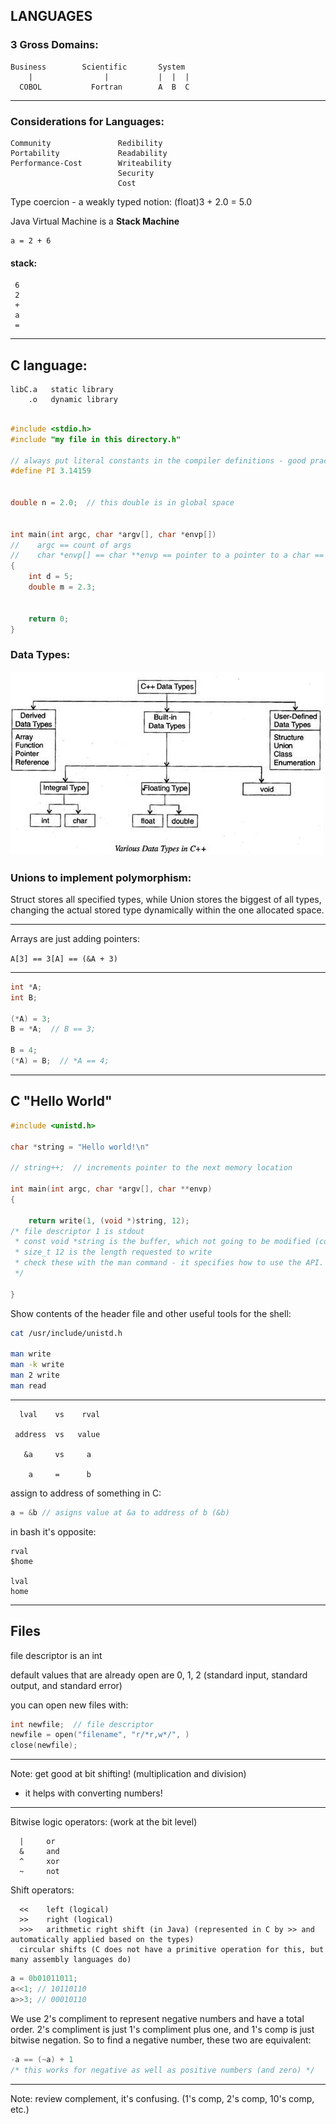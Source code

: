 ## LANGUAGES


### 3 Gross Domains:
    Business        Scientific       System
        |                |           |  |  |
      COBOL           Fortran        A  B  C


-----------------------------
### Considerations for Languages:
    Community               Redibility
    Portability             Readability
    Performance-Cost        Writeability
                            Security
                            Cost


Type coercion - a weakly typed notion:
    (float)3 + 2.0 = 5.0


Java Virtual Machine is a **Stack Machine**

    a = 2 + 6

#### stack:

     6
     2
     +
     a
     =

---


## C language:

    libC.a   static library
        .o   dynamic library


```C

#include <stdio.h>
#include "my file in this directory.h"

// always put literal constants in the compiler definitions - good practice:
#define PI 3.14159


double n = 2.0;  // this double is in global space


int main(int argc, char *argv[], char *envp[])
//    argc == count of args      
//    char *envp[] == char **envp == pointer to a pointer to a char == array of pointers to chars
{
    int d = 5;
    double m = 2.3;
    
    
    return 0;
}

```


### Data Types:
![C Data Types Table](Various-Data-Type-in-C.jpg)


### Unions to implement polymorphism:
Struct stores all specified types, 
while Union stores the biggest of all types, changing the actual stored 
type dynamically within the one allocated space.

--------

Arrays are just adding pointers:

`A[3] == 3[A] == (&A + 3)`

----

```C
int *A;
int B;

(*A) = 3;
B = *A;  // B == 3;

B = 4;
(*A) = B;  // *A == 4;
```

-----------------------------

## C "Hello World"

```C
#include <unistd.h>

char *string = "Hello world!\n"

// string++;  // increments pointer to the next memory location

int main(int argc, char *argv[], char **envp)
{

    return write(1, (void *)string, 12);
/* file descriptor 1 is stdout
 * const void *string is the buffer, which not going to be modified (const)
 * size_t 12 is the length requested to write
 * check these with the man command - it specifies how to use the API.
 */

}
```

Show contents of the header file and other useful tools for the shell:
```bash
cat /usr/include/unistd.h

man write
man -k write
man 2 write
man read
```

--------


```
  lval    vs    rval

 address  vs   value

   &a     vs     a

    a     =      b
```

assign to address of something in C:
```C
a = &b // asigns value at &a to address of b (&b)
```

in bash it's opposite:
```
rval
$home

lval
home
```

--------


## Files

file descriptor is an int

default values that are already open are 0, 1, 2
(standard input, standard output, and standard error)

you can open new files with:
```C
int newfile;  // file descriptor
newfile = open("filename", "r/*r,w*/", )
close(newfile);
```

----

Note: get good at bit shifting!
(multiplication and division)
 - it helps with converting numbers!

----

Bitwise logic operators: (work at the bit level)

      |     or
      &     and
      ^     xor
      ~     not

Shift operators:

      <<    left (logical)
      >>    right (logical)
      >>>   arithmetic right shift (in Java) (represented in C by >> and automatically applied based on the types)
      circular shifts (C does not have a primitive operation for this, but many assembly languages do)

```C
a = 0b01011011;
a<<1; // 10110110
a>>3; // 00010110
```

We use 2's compliment to represent negative numbers and have a total order.
2's compliment is just 1's compliment plus one, and 1's comp is just bitwise negation.
So to find a negative number, these two are equivalent:

```C
-a == (~a) + 1
/* this works for negative as well as positive numbers (and zero) */
```

----

Note: review complement, it's confusing.
(1's comp, 2's comp, 10's comp, etc.)




